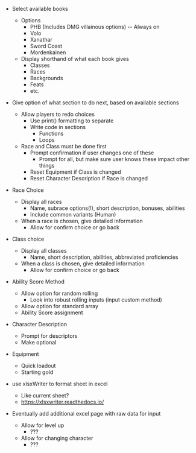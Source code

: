 - Select available books
	* Options
		- PHB (Includes DMG villainous options) -- Always on
		- Volo
		- Xanathar
		- Sword Coast
		- Mordenkainen
	* Display shorthand of what each book gives
		- Classes
		- Races
		- Backgrounds
		- Feats
		- etc.

- Give option of what section to do next, based on available sections
	* Allow players to redo choices
		- Use print() formatting to separate
		- Write code in sections
			* Functions
			* Loops
	* Race and Class must be done first
		- Prompt confirmation if user changes one of these
			* Prompt for all, but make sure user knows these impact other things
		- Reset Equipment if Class is changed
		- Reset Character Description if Race is changed

- Race Choice
	* Display all races
		- Name, subrace options(!), short description, bonuses, abilities
		- Include common variants (Human)
	* When a race is chosen, give detailed information
		- Allow for confirm choice or go back

- Class choice
	* Display all classes
		- Name, short description, abilities, abbreviated proficiencies
	* When a class is chosen, give detailed information
		- Allow for confirm choice or go back

- Ability Score Method
	* Allow option for random rolling
		- Look into robust rolling inputs (input custom method)
	* Allow option for standard array
	* Ability Score assignment

- Character Description
	* Prompt for descriptors
	* Make optional

- Equipment
	* Quick loadout
	* Starting gold

- use xlsxWriter to format sheet in excel
	* Like current sheet?
	* https://xlsxwriter.readthedocs.io/

- Eventually add additional excel page with raw data for input
	* Allow for level up
		- ???
	* Allow for changing character
		- ???